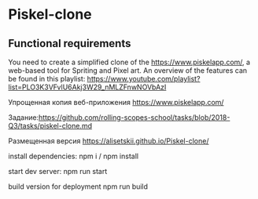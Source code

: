 # Piskel-clone
 
## Functional requirements
You need to create a simplified clone of the https://www.piskelapp.com/, a web-based tool for Spriting and Pixel art.
An overview of the features can be found in this playlist: https://www.youtube.com/playlist?list=PLO3K3VFvlU6Akj3W29_nMLZFnwNOVbAzI

Упрощенная копия веб-приложения https://www.piskelapp.com/

Задание:https://github.com/rolling-scopes-school/tasks/blob/2018-Q3/tasks/piskel-clone.md

Размещенная версия https://alisetskii.github.io/Piskel-clone/

install dependencies:
npm i / npm install

start dev server:
npm run start

build version for deployment
npm run build
